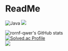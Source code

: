 # ReadMe

![Java](https://img.shields.io/badge/Java-007396.svg?&style=for-the-badge&logo=Java&logoColor=white)
<img src="https://img.shields.io/badge/JAVA-007396?style=flat-square&logo=JAVA&logoColor=white" />

![rornf-qwer's GitHub stats](https://github-readme-stats.vercel.app/api?username=rornf-qwer&show_icons=true&theme=tokyonight) <br>
[![Solved.ac Profile](http://mazassumnida.wtf/api/v2/generate_badge?boj=tmskwjs)](https://solved.ac/tmskwjs/)<br>
<img src="http://mazandi.herokuapp.com/api?handle=tmskwjs&theme=warm"/>

